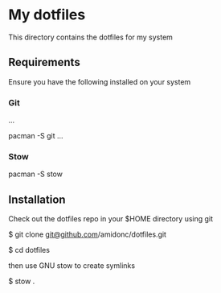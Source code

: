 # My dotfiles
This directory contains the dotfiles for my system

## Requirements
Ensure you have the following installed on your system

### Git

...

pacman -S git
...

### Stow
pacman -S stow

## Installation
Check out the dotfiles repo in your $HOME directory using git

$ git clone git@github.com/amidonc/dotfiles.git

$ cd dotfiles

then use GNU stow to create symlinks

$ stow .
